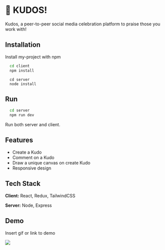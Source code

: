 
# 🎉 KUDOS!

Kudos, a peer-to-peer social media celebration platform to praise those you work with!




## Installation

Install my-project with npm

```zsh
  cd client
  npm install
```
```node
  cd server
  node install
``` 
## Run

```zsh
  cd server
  npm run dev
```
Run both server and client.
## Features

- Create a Kudo
- Comment on a Kudo
- Draw a unique canvas on create Kudo
- Responsive design


## Tech Stack

**Client:** React, Redux, TailwindCSS

**Server:** Node, Express


## Demo

Insert gif or link to demo

<img src="./brainstation-kudos.gif">